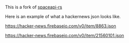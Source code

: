 
This is a fork of
[spaceapi-rs](https://github.com/spaceapi-community/spaceapi-rs)

Here is an example of what a hackernews json looks like.

https://hacker-news.firebaseio.com/v0/item/8863.json

https://hacker-news.firebaseio.com/v0/item/21560101.json
